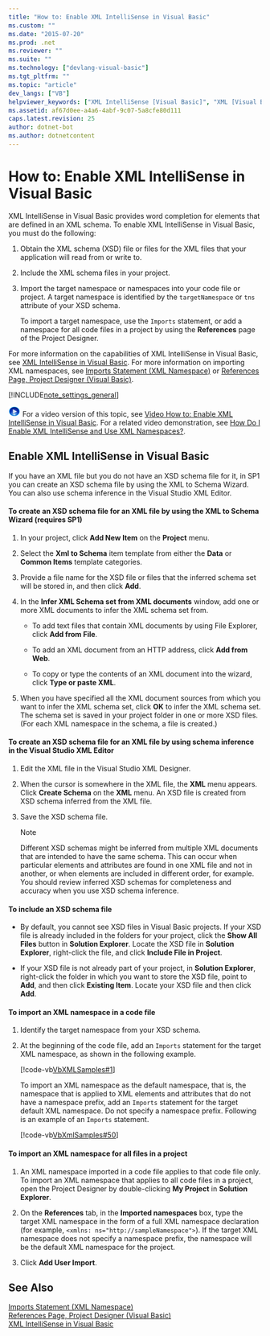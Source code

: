 ```yaml
---
title: "How to: Enable XML IntelliSense in Visual Basic"
ms.custom: ""
ms.date: "2015-07-20"
ms.prod: .net
ms.reviewer: ""
ms.suite: ""
ms.technology: ["devlang-visual-basic"]
ms.tgt_pltfrm: ""
ms.topic: "article"
dev_langs: ["VB"]
helpviewer_keywords: ["XML IntelliSense [Visual Basic]", "XML [Visual Basic], IntelliSense", "IntelliSense [Visual Basic], XML"]
ms.assetid: af67d0ee-a4a6-4abf-9c07-5a8cfe80d111
caps.latest.revision: 25
author: dotnet-bot
ms.author: dotnetcontent
---
```

# How to: Enable XML IntelliSense in Visual Basic
XML IntelliSense in Visual Basic provides word completion for elements that are defined in an XML schema. To enable XML IntelliSense in Visual Basic, you must do the following:  
  
1.  Obtain the XML schema (XSD) file or files for the XML files that your application will read from or write to.  
  
2.  Include the XML schema files in your project.  
  
3.  Import the target namespace or namespaces into your code file or project. A target namespace is identified by the `targetNamespace` or `tns` attribute of your XSD schema.  
  
     To import a target namespace, use the `Imports` statement, or add a namespace for all code files in a project by using the **References** page of the Project Designer.  
  
 For more information on the capabilities of XML IntelliSense in Visual Basic, see [XML IntelliSense in Visual Basic](../../../../visual-basic/programming-guide/language-features/xml/xml-intellisense.md). For more information on importing XML namespaces, see [Imports Statement (XML Namespace)](../../../../visual-basic/language-reference/statements/imports-statement-xml-namespace.md) or [References Page, Project Designer (Visual Basic)](/visualstudio/ide/reference/references-page-project-designer-visual-basic).  
  
[!INCLUDE[note_settings_general](~/includes/note-settings-general-md.md)]  
  
 ![link to video](../../../../visual-basic/programming-guide/language-features/xml/media/playvideo.gif "PlayVideo") For a video version of this topic, see [Video How to: Enable XML IntelliSense in Visual Basic](http://go.microsoft.com/fwlink/?LinkId=102466). For a related video demonstration, see [How Do I Enable XML IntelliSense and Use XML Namespaces?](http://go.microsoft.com/fwlink/?LinkId=143035).  
  
## Enable XML IntelliSense in Visual Basic  
 If you have an XML file but you do not have an XSD schema file for it, in SP1 you can create an XSD schema file by using the XML to Schema Wizard. You can also use schema inference in the Visual Studio XML Editor.  
  
#### To create an XSD schema file for an XML file by using the XML to Schema Wizard (requires SP1)  
  
1.  In your project, click **Add New Item** on the **Project** menu.  
  
2.  Select the **Xml to Schema** item template from either the **Data** or **Common Items** template categories.  
  
3.  Provide a file name for the XSD file or files that the inferred schema set will be stored in, and then click **Add**.  
  
4.  In the **Infer XML Schema set from XML documents** window, add one or more XML documents to infer the XML schema set from.  
  
    -   To add text files that contain XML documents by using File Explorer, click **Add from File**.  
  
    -   To add an XML document from an HTTP address, click **Add from Web**.  
  
    -   To copy or type the contents of an XML document into the wizard, click **Type or paste XML**.  
  
5.  When you have specified all the XML document sources from which you want to infer the XML schema set, click **OK** to infer the XML schema set. The schema set is saved in your project folder in one or more XSD files. (For each XML namespace in the schema, a file is created.)  
  
#### To create an XSD schema file for an XML file by using schema inference in the Visual Studio XML Editor  
  
1.  Edit the XML file in the Visual Studio XML Designer.  
  
2.  When the cursor is somewhere in the XML file, the **XML** menu appears. Click **Create Schema** on the **XML** menu. An XSD file is created from XSD schema inferred from the XML file.  
  
3.  Save the XSD schema file.  
  
    > [!NOTE]
    >  Different XSD schemas might be inferred from multiple XML documents that are intended to have the same schema. This can occur when particular elements and attributes are found in one XML file and not in another, or when elements are included in different order, for example. You should review inferred XSD schemas for completeness and accuracy when you use XSD schema inference.  
  
#### To include an XSD schema file  
  
-   By default, you cannot see XSD files in Visual Basic projects. If your XSD file is already included in the folders for your project, click the **Show All Files** button in **Solution Explorer**. Locate the XSD file in **Solution Explorer**, right-click the file, and click **Include File in Project**.  
  
-   If your XSD file is not already part of your project, in **Solution Explorer**, right-click the folder in which you want to store the XSD file, point to **Add**, and then click **Existing Item**. Locate your XSD file and then click **Add**.  
  
#### To import an XML namespace in a code file  
  
1.  Identify the target namespace from your XSD schema.  
  
2.  At the beginning of the code file, add an `Imports` statement for the target XML namespace, as shown in the following example.  
  
     [!code-vb[VbXMLSamples#1](../../../../visual-basic/language-reference/operators/codesnippet/VisualBasic/how-to-enable-xml-intellisense_1.vb)]  
  
     To import an XML namespace as the default namespace, that is, the namespace that is applied to XML elements and attributes that do not have a namespace prefix, add an `Imports` statement for the target default XML namespace. Do not specify a namespace prefix. Following is an example of an `Imports` statement.  
  
     [!code-vb[VbXmlSamples#50](../../../../visual-basic/language-reference/operators/codesnippet/VisualBasic/how-to-enable-xml-intellisense_2.vb)]  
  
#### To import an XML namespace for all files in a project  
  
1.  An XML namespace imported in a code file applies to that code file only. To import an XML namespace that applies to all code files in a project, open the Project Designer by double-clicking **My Project** in **Solution Explorer**.  
  
2.  On the **References** tab, in the **Imported namespaces** box, type the target XML namespace in the form of a full XML namespace declaration (for example, `<xmlns: ns="http://sampleNamespace">`). If the target XML namespace does not specify a namespace prefix, the namespace will be the default XML namespace for the project.  
  
3.  Click **Add User Import**.  
  
## See Also  
 [Imports Statement (XML Namespace)](../../../../visual-basic/language-reference/statements/imports-statement-xml-namespace.md)   
 [References Page, Project Designer (Visual Basic)](/visualstudio/ide/reference/references-page-project-designer-visual-basic)   
 [XML IntelliSense in Visual Basic](../../../../visual-basic/programming-guide/language-features/xml/xml-intellisense.md)
